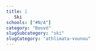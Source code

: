 ```yaml
---
title: |
   Ski
schools: ["#N/A"]
category: "Βουνό"
slugSubcategory: "ski"
slugCategory: "athlimata-vounou"
---
```


